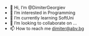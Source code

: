 - 👋 Hi, I’m @DimiterGeorgiev
- 👀 I’m interested in Programming
- 🌱 I’m currently learning SoftUni
- 💞️ I’m looking to collaborate on ...
- 📫 How to reach me dimiter@abv.bg

<!---
DimiterGeorgiev/DimiterGeorgiev is a ✨ special ✨ repository because its `README.md` (this file) appears on your GitHub profile.
You can click the Preview link to take a look at your changes.
--->
